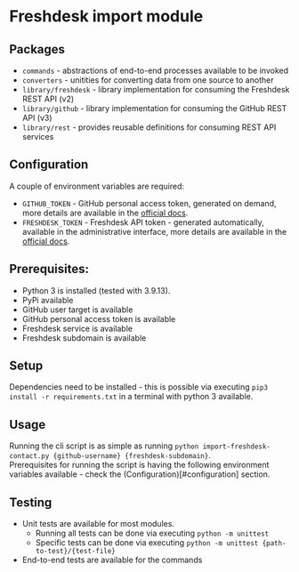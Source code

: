 # Freshdesk import module

## Packages
- `commands` - abstractions of end-to-end processes available to be invoked
- `converters` - unitities for converting data from one source to another
- `library/freshdesk` - library implementation for consuming the Freshdesk REST API (v2)
- `library/github` - library implementation for consuming the GitHub REST API (v3)
- `library/rest` - provides reusable definitions for consuming REST API services

## Configuration
A couple of environment variables are required:
- `GITHUB_TOKEN` - GitHub personal access token, generated on demand, more details are available in the [official docs](https://docs.github.com/en/authentication/keeping-your-account-and-data-secure/creating-a-personal-access-token).
- `FRESHDESK_TOKEN` - Freshdesk API token - generated automatically, available in the administrative interface, more details are available in the [official docs](https://support.freshdesk.com/en/support/solutions/articles/215517-how-to-find-your-api-key).

## Prerequisites:
- Python 3 is installed (tested with 3.9.13).
- PyPi available
- GitHub user target is available
- GitHub personal access token is available
- Freshdesk service is available
- Freshdesk subdomain is available

## Setup
Dependencies need to be installed - this is possible via executing `pip3 install -r requirements.txt` in a terminal with python 3 available.

## Usage
Running the cli script is as simple as running `python import-freshdesk-contact.py {github-username} {freshdesk-subdomain}`.  
Prerequisites for running the script is having the following environment variables available - check the (Configuration)[#configuration] section.

## Testing
- Unit tests are available for most modules.
  - Running all tests can be done via executing `python -m unittest`
  - Specific tests can be done via executing `python -m unittest {path-to-test}/{test-file}`
- End-to-end tests are available for the commands
